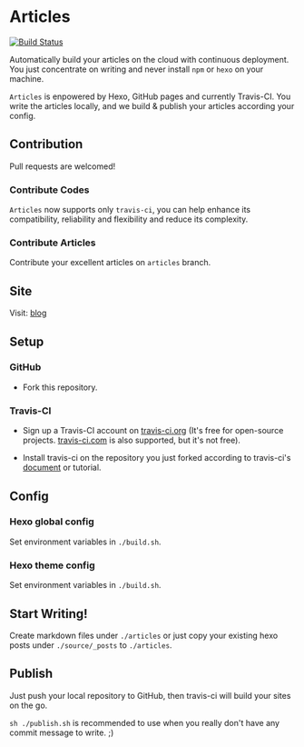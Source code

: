 # Articles

[![Build Status](https://travis-ci.com/cmsax/articles.svg?branch=master)](https://travis-ci.com/cmsax/articles)

Automatically build your articles on the cloud with continuous deployment.
You just concentrate on writing and never install `npm` or `hexo` on your machine.

`Articles` is enpowered by Hexo, GitHub pages and currently Travis-CI. You write the articles locally,
and we build & publish your articles according your config.

## Contribution

Pull requests are welcomed!

### Contribute Codes

`Articles` now supports only 
`travis-ci`, you can help enhance its compatibility, reliability
and flexibility and reduce its complexity.

### Contribute Articles

Contribute your excellent articles on `articles` branch.

## Site

Visit: [blog](https://blog.unoiou.com/articles)

## Setup

### GitHub

- Fork this repository.

### Travis-CI

- Sign up a Travis-CI account on [travis-ci.org](https://travis-ci.org)
(It's free for open-source projects. [travis-ci.com](https://travis-ci.com)
is also supported, but it's not free).

- Install travis-ci on the repository you just forked according to travis-ci's
[document](https://docs.travis-ci.com/) or tutorial.

## Config

### Hexo global config

Set environment variables in `./build.sh`.

### Hexo theme config

Set environment variables in `./build.sh`.

## Start Writing!

Create markdown files under `./articles` or just copy your
existing hexo posts under `./source/_posts` to `./articles`.

## Publish

Just push your local repository to GitHub, then travis-ci will
build your sites on the go.

`sh ./publish.sh` is recommended to use when you really don't have
any commit message to write. ;)

